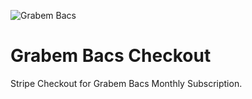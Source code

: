 ![Grabem Bacs](./images/grabem_logo.jpg)

# Grabem Bacs Checkout

Stripe Checkout for Grabem Bacs Monthly Subscription.
